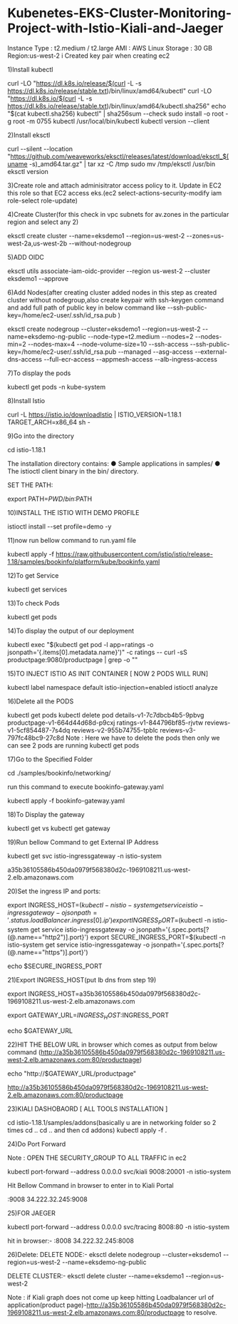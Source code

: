 # Kubenetes-EKS-Cluster-Monitoring-Project-with-Istio-Kiali-and-Jaeger

Instance Type : t2.medium / t2.large
AMI : AWS Linux
Storage : 30 GB
Region:us-west-2
i Created key pair when creating ec2

1)Install kubectl

curl -LO "https://dl.k8s.io/release/$(curl -L -s https://dl.k8s.io/release/stable.txt)/bin/linux/amd64/kubectl"
curl -LO "https://dl.k8s.io/$(curl -L -s https://dl.k8s.io/release/stable.txt)/bin/linux/amd64/kubectl.sha256"
echo "$(cat kubectl.sha256) kubectl" | sha256sum --check
sudo install -o root -g root -m 0755 kubectl /usr/local/bin/kubectl
kubectl version --client

2)Install eksctl

curl --silent --location "https://github.com/weaveworks/eksctl/releases/latest/download/eksctl_$(uname -s)_amd64.tar.gz" | tar xz -C /tmp
sudo mv /tmp/eksctl /usr/bin
eksctl version

3)Create role and attach adminisitrator access policy to it.
Update in EC2 this role so that EC2 access eks.(ec2 select-actions-security-modify iam role-select role-update)

4)Create Cluster(for this check in vpc subnets for av.zones in the particular region and select any 2)

eksctl create cluster --name=eksdemo1 --region=us-west-2 --zones=us-west-2a,us-west-2b --without-nodegroup

5)ADD OIDC

eksctl utils associate-iam-oidc-provider --region us-west-2 --cluster eksdemo1 --approve

6)Add Nodes(after creating cluster added nodes in this step as created cluster without nodegroup,also create keypair with ssh-keygen command and add full path of public key in below command like --ssh-public-key=/home/ec2-user/.ssh/id_rsa.pub )

eksctl create nodegroup --cluster=eksdemo1 --region=us-west-2 --name=eksdemo-ng-public --node-type=t2.medium --nodes=2 --nodes-min=2 --nodes-max=4 --node-volume-size=10 --ssh-access --ssh-public-key=/home/ec2-user/.ssh/id_rsa.pub --managed --asg-access --external-dns-access --full-ecr-access --appmesh-access --alb-ingress-access

7)To display the pods

kubectl get pods -n kube-system

8)Install Istio

curl -L https://istio.io/downloadIstio | ISTIO_VERSION=1.18.1 TARGET_ARCH=x86_64 sh -

9)Go into the directory

cd istio-1.18.1

The installation directory contains:
● Sample applications in samples/
● The istioctl client binary in the bin/ directory.


SET THE PATH:

export PATH=$PWD/bin:$PATH

10)INSTALL THE ISTIO WITH DEMO PROFILE

istioctl install --set profile=demo -y


11)now run bellow command to run.yaml file

kubectl apply -f https://raw.githubusercontent.com/istio/istio/release-1.18/samples/bookinfo/platform/kube/bookinfo.yaml

12)To get Service

kubectl get services

13)To check Pods

kubectl get pods

14)To display the output of our deployment

kubectl exec "$(kubectl get pod -l app=ratings -o jsonpath='{.items[0].metadata.name}')" -c ratings -- curl -sS productpage:9080/productpage | grep -o "<title>.*</title>"

15)TO INJECT ISTIO AS INIT CONTAINER [ NOW 2 PODS WILL RUN]

kubectl label namespace default istio-injection=enabled
istioctl analyze

16)Delete all the PODS

kubectl get pods
kubectl delete pod details-v1-7c7dbcb4b5-9pbvg productpage-v1-664d44d68d-p9cxj ratings-v1-844796bf85-rjvtw reviews-v1-5cf854487-7s4dq reviews-v2-955b74755-tpblc reviews-v3-797fc48bc9-27c8d
Note : Here we have to delete the pods then only we can see 2 pods are running
kubectl get pods

17)Go to the Specified Folder

cd ./samples/bookinfo/networking/

run this command to execute bookinfo-gateway.yaml

kubectl apply -f bookinfo-gateway.yaml

18)To Display the gateway

kubectl get vs
kubectl get gateway

19)Run bellow Command to get External IP Address

kubectl get svc istio-ingressgateway -n istio-system

a35b36105586b450da0979f568380d2c-1969108211.us-west-2.elb.amazonaws.com

20)Set the ingress IP and ports:

export INGRESS_HOST=$(kubectl -n istio-system get service istio-ingressgateway -o jsonpath='{.status.loadBalancer.ingress[0].ip}')
export INGRESS_PORT=$(kubectl -n istio-system get service istio-ingressgateway -o jsonpath='{.spec.ports[?(@.name=="http2")].port}')
export SECURE_INGRESS_PORT=$(kubectl -n istio-system get service istio-ingressgateway -o jsonpath='{.spec.ports[?(@.name=="https")].port}')

echo $SECURE_INGRESS_PORT


21)Export INGRESS_HOST(put lb dns from step 19)

export INGRESS_HOST=a35b36105586b450da0979f568380d2c-1969108211.us-west-2.elb.amazonaws.com

export GATEWAY_URL=$INGRESS_HOST:$INGRESS_PORT

echo $GATEWAY_URL

22)HIT THE BELOW URL in browser which comes as output from below command (http://a35b36105586b450da0979f568380d2c-1969108211.us-west-2.elb.amazonaws.com:80/productpage)

echo "http://$GATEWAY_URL/productpage"

http://a35b36105586b450da0979f568380d2c-1969108211.us-west-2.elb.amazonaws.com:80/productpage

23)KIALI DASHOBAORD [ ALL TOOLS INSTALLATION ]

cd istio-1.18.1/samples/addons(basically u are in networking folder so 2 times cd .. cd .. and then cd addons)
kubectl apply -f .

24)Do Port Forward

Note : OPEN THE SECURITY_GROUP TO ALL TRAFFIC in ec2 

kubectl port-forward --address 0.0.0.0 svc/kiali 9008:20001 -n istio-system

Hit Bellow Command in browser to enter in to Kiali Portal

<public IP Address ec2>:9008 
34.222.32.245:9008

25)FOR JAEGER

kubectl port-forward --address 0.0.0.0 svc/tracing 8008:80 -n istio-system

hit in browser:-
<public IP Address ec2>:8008
34.222.32.245:8008

26)Delete:
DELETE NODE:-
eksctl delete nodegroup --cluster=eksdemo1 --region=us-west-2 --name=eksdemo-ng-public

DELETE CLUSTER:-
eksctl delete cluster --name=eksdemo1 --region=us-west-2

Note :
if Kiali graph does not come up keep hitting Loadbalancer url of application(product page)-http://a35b36105586b450da0979f568380d2c-1969108211.us-west-2.elb.amazonaws.com:80/productpage to resolve.
